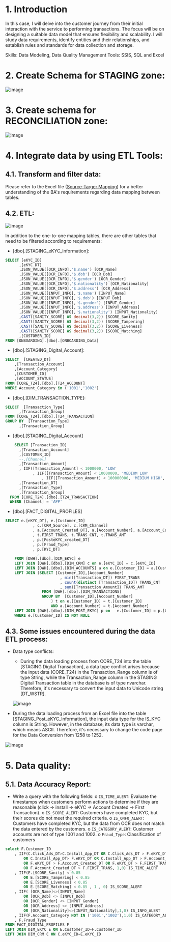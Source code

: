# 1. Introduction

In this case, I will delve into the customer journey from their initial interaction with the service to performing transactions. The focus will be on designing a suitable data model that ensures flexibility and scalability. I will study data requirements, identify entities and their relationships, and establish rules and standards for data collection and storage.

Skills: Data Modeling, Data Quality Management
Tools: SSIS, SQL and Excel

# 2. Create Schema for STAGING zone:

![image](https://github.com/baoan102/Customer-Onboading/assets/154876263/b535d495-02b4-45d9-b90a-79ab6b74f032)

# 3. Create schema for RECONCILIATION zone:

![image](https://github.com/baoan102/Customer-Onboading/assets/154876263/ec948087-260b-42d3-9f44-05f518867e60)

# 4. Integrate data by using ETL Tools:
## 4.1. Transform and filter data:
Please refer to the Excel file ([Source-Targer Mapping](https://github.com/baoan102/Customer-Onboading/blob/main/Case%202%20-%20Metadata%20-%20Security%20and%20Quality/Source-Target_Mapping.xlsx)) for a better understanding of the BA's requirements regarding data mapping between tables.
## 4.2. ETL:

![image](https://github.com/baoan102/Customer-Onboading/assets/154876263/e2eee1b4-d662-4d43-9611-e32520339464)

In addition to the one-to-one mapping tables, there are other tables that need to be filtered according to requirements:

-	 [dbo].[STAGING_eKYC_Information]:
``` sql
SELECT [eKYC_ID]
      ,[eKYC_DT]
      ,JSON_VALUE([OCR_INFO],'$.name') [OCR_Name]
	  ,JSON_VALUE([OCR_INFO],'$.dob') [OCR_Dob]
	  ,JSON_VALUE([OCR_INFO],'$.gender') [OCR_Gender]
	  ,JSON_VALUE([OCR_INFO],'$.nationality') [OCR_Nationality]
	  ,JSON_VALUE([OCR_INFO],'$.address') [OCR_Address]
	  ,JSON_VALUE([INPUT_INFO],'$.name') [INPUT_Name]
	  ,JSON_VALUE([INPUT_INFO],'$.dob') [INPUT_Dob]
	  ,JSON_VALUE([INPUT_INFO],'$.gender') [INPUT_Gender]
	  ,JSON_VALUE([INPUT_INFO],'$.address') [INPUT_Address]
	  ,JSON_VALUE([INPUT_INFO],'$.nationality') [INPUT_Nationality]
      ,CAST([SANITY_SCORE] AS decimal(3,2)) [SCORE_Sanity]
	  ,CAST([SANITY_SCORE] AS decimal(3,2)) [SCORE_Tampering]
	  ,CAST([SANITY_SCORE] AS decimal(3,2)) [SCORE_Liveness]
	  ,CAST([SANITY_SCORE] AS decimal(3,2)) [SCORE_Matching]
      ,[CUSTOMER_ID]
FROM [ONBOARDING].[dbo].[ONBOARDING_Data]
```
-	 [dbo].[STAGING_Digital_Account]:
  ``` sql
SELECT  [CREATED_DT]
      ,[Transaction_Account]
      ,[Account_Category]
      ,[CUSTOMER_ID]
      ,[ACCOUNT_STATUS]
FROM [CORE_T24].[dbo].[T24_ACCOUNT]
WHERE Account_Category in ('1001','1002')
```
-	[dbo].[DIM_TRANSACTION_TYPE]:
```sql
SELECT  [Transaction_Type]
      ,[Transaction_Group]
FROM [CORE_T24].[dbo].[T24_TRANSACTION]
GROUP BY  [Transaction_Type]
      ,[Transaction_Group]
```
-	[dbo].[STAGING_Digital_Account]
```sql
 	SELECT [Transaction_ID]
      ,[Transaction_Account]
      ,[CUSTOMER_ID]
      --,[Channel]
	  ,[Transaction_Amount]
	  , IIF([Transaction_Amount] < 1000000, 'LOW'
			, IIF([Transaction_Amount] < 10000000, 'MEDIUM LOW'
				, IIF([Transaction_Amount] < 100000000, 'MEDIUM HIGH', 'HIGH')))   [Transaction_Range]
	  ,[Transaction_DT]
      ,[Transaction_Type]
      ,[Transaction_Group]
  FROM [CORE_T24].[dbo].[T24_TRANSACTION]
  WHERE [Channel] = 'APP'
```
-	[dbo].[FACT_DIGITAL_PROFILES]
```sql
SELECT e.[eKYC_DT], e.[Customer_ID]
			, c.[CRM_Source], c.[CRM_Channel]
			, a.[Account_Created_DT], a.[Account_Number], a.[Account_Category], a.[Account_Status]
			, t.FIRST_TRANS, t.TRANS_CNT, t.TRANS_AMT
			, p.[PosteKYC_created_DT]
			, p.[Fraud_Type] 
			, p.[KYC_DT] 
			--, 
	FROM [DWH].[dbo].[DIM_EKYC] e
	LEFT JOIN [DWH].[dbo].[DIM_CRM] c on e.[eKYC_ID] = c.[eKYC_ID]
	LEFT JOIN [DWH].[dbo].[DIM_ACCOUNTS] a on e.[Customer_ID] = a.[Customer_ID]
	LEFT JOIN (SELECT [Customer_ID],[Account_Number]
						, min([Transaction_DT]) FIRST_TRANS
						, count(distinct [Transaction_ID]) TRANS_CNT
						, sum([Transaction_Amount]) TRANS_AMT
				FROM [DWH].[dbo].[DIM_TRANSACTIONS]
				GROUP BY  [Customer_ID],[Account_Number]
					) t on e.[Customer_ID] = t.[Customer_ID] 
					AND a.[Account_Number] = t.[Account_Number]
	LEFT JOIN [DWH].[dbo].[DIM_POST_EKYC] p on   e.[Customer_ID] = p.[Customer_ID]
	WHERE e.[Customer_ID] IS NOT NULL
```
## 4.3. Some issues encountered during the data ETL process:

- Data type conflicts:
  - During the data loading process from CORE_T24 into the table [STAGING Digital Transaction], a data type conflict arises because the input data (CORE_T24) in the Transaction_Range column is of type String, while the Transaction_Range column in the STAGING Digital Transaction table in the database is of type nvarchar. Therefore, it's necessary to convert the input data to Unicode string [DT_WSTR].

  ![image](https://github.com/baoan102/Customer-Onboading/assets/154876263/5dbfeaab-cced-4775-949f-df2e517fc9a4)

 - During the data loading process from an Excel file into the table [STAGING_Post_eKYC_Information], the input data type for the IS_KYC column is String. However, in the database, its data type is varchar, which means ASCII. Therefore, it's necessary to change the code page for the Data Conversion from 1258 to 1252.

![image](https://github.com/baoan102/Customer-Onboading/assets/154876263/6939ee02-3e8a-462e-a9c5-094b659ccdaa)

# 5. Data quality:
## 5.1. Data Accuracy Report:
- 	Write a query with the following fields:
 o	`IS_TIME_ALERT`: Evaluate the timestamps when customers perform actions to determine if they are reasonable (click -> install -> eKYC -> Account Created -> First Transaction).
 o	`IS_SCORE_ALERT`: Customers have completed KYC, but their scores do not meet the required criteria.
 o	`IS_ONFO_ALERT`: Customers have completed KYC, but the data from OCR does not match the data entered by the customers.
 o	`IS_CATEGORY_ALERT`: Customer accounts are not of type 1001 and 1002.
o	`Fraud_Type`: Classification of customers

```sql
select F.Customer_ID
	, IIF(C.Click_Ads_DT>C.Install_App_DT OR C.Click_Ads_DT > F.eKYC_DT OR C.Click_Ads_DT > F.Account_Created_DT OR C.Click_Ads_DT > F.FIRST_TRANS
		OR C.Install_App_DT> F.eKYC_DT OR C.Install_App_DT > F.Account_Created_DT OR C.Install_App_DT > F.FIRST_TRANS
		OR F.eKYC_DT > F.Account_Created_DT OR F.eKYC_DT > F.FIRST_TRANS
		OR F.Account_Created_DT > F.FIRST_TRANS, 1,0) IS_TIME_ALERT
	, IIF(E.[SCORE_Sanity] < 0.85  
		OR E.[SCORE_Tampering] < 0.85 
		OR E.[SCORE_Liveness] < 0.85 
		OR E.[SCORE_Matching] < 0.85 , 1 , 0) IS_SCORE_ALERT
	, IIF( [OCR_Name]<>[INPUT_Name]
		OR [OCR_Dob] <> [INPUT_Dob]
		OR [OCR_Gender] <> [INPUT_Gender]
        OR [OCR_Address] <> [INPUT_Address]
        OR [OCR_Nationality]<>[INPUT_Nationality],1,0) IS_INFO_ALERT
	, IIF(F.Account_Category NOT IN ('1001','1002'),1,0) IS_CATEGORY_ALERT
	, F.Fraud_Type
FROM FACT_DIGITAL_PROFILES F
LEFT JOIN DIM_EKYC E ON E.Customer_ID=F.Customer_ID
LEFT JOIN DIM_CRM C ON C.eKYC_ID=E.eKYC_ID
```
